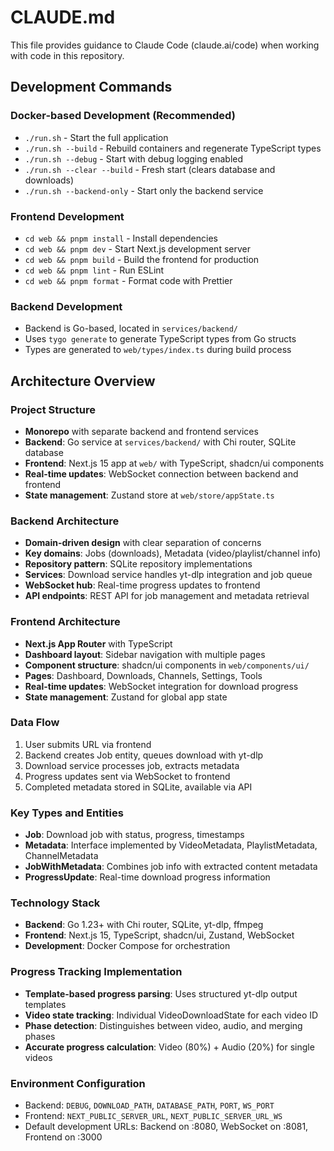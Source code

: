 # CLAUDE.md

This file provides guidance to Claude Code (claude.ai/code) when working with code in this repository.

## Development Commands

### Docker-based Development (Recommended)
- `./run.sh` - Start the full application
- `./run.sh --build` - Rebuild containers and regenerate TypeScript types
- `./run.sh --debug` - Start with debug logging enabled
- `./run.sh --clear --build` - Fresh start (clears database and downloads)
- `./run.sh --backend-only` - Start only the backend service

### Frontend Development
- `cd web && pnpm install` - Install dependencies
- `cd web && pnpm dev` - Start Next.js development server
- `cd web && pnpm build` - Build the frontend for production
- `cd web && pnpm lint` - Run ESLint
- `cd web && pnpm format` - Format code with Prettier

### Backend Development
- Backend is Go-based, located in `services/backend/`
- Uses `tygo generate` to generate TypeScript types from Go structs
- Types are generated to `web/types/index.ts` during build process

## Architecture Overview

### Project Structure
- **Monorepo** with separate backend and frontend services
- **Backend**: Go service at `services/backend/` with Chi router, SQLite database
- **Frontend**: Next.js 15 app at `web/` with TypeScript, shadcn/ui components
- **Real-time updates**: WebSocket connection between backend and frontend
- **State management**: Zustand store at `web/store/appState.ts`

### Backend Architecture
- **Domain-driven design** with clear separation of concerns
- **Key domains**: Jobs (downloads), Metadata (video/playlist/channel info)
- **Repository pattern**: SQLite repository implementations
- **Services**: Download service handles yt-dlp integration and job queue
- **WebSocket hub**: Real-time progress updates to frontend
- **API endpoints**: REST API for job management and metadata retrieval

### Frontend Architecture
- **Next.js App Router** with TypeScript
- **Dashboard layout**: Sidebar navigation with multiple pages
- **Component structure**: shadcn/ui components in `web/components/ui/`
- **Pages**: Dashboard, Downloads, Channels, Settings, Tools
- **Real-time updates**: WebSocket integration for download progress
- **State management**: Zustand for global app state

### Data Flow
1. User submits URL via frontend
2. Backend creates Job entity, queues download with yt-dlp
3. Download service processes job, extracts metadata
4. Progress updates sent via WebSocket to frontend
5. Completed metadata stored in SQLite, available via API

### Key Types and Entities
- **Job**: Download job with status, progress, timestamps
- **Metadata**: Interface implemented by VideoMetadata, PlaylistMetadata, ChannelMetadata
- **JobWithMetadata**: Combines job info with extracted content metadata
- **ProgressUpdate**: Real-time download progress information

### Technology Stack
- **Backend**: Go 1.23+ with Chi router, SQLite, yt-dlp, ffmpeg
- **Frontend**: Next.js 15, TypeScript, shadcn/ui, Zustand, WebSocket
- **Development**: Docker Compose for orchestration

### Progress Tracking Implementation
- **Template-based progress parsing**: Uses structured yt-dlp output templates
- **Video state tracking**: Individual VideoDownloadState for each video ID
- **Phase detection**: Distinguishes between video, audio, and merging phases
- **Accurate progress calculation**: Video (80%) + Audio (20%) for single videos

### Environment Configuration
- Backend: `DEBUG`, `DOWNLOAD_PATH`, `DATABASE_PATH`, `PORT`, `WS_PORT`
- Frontend: `NEXT_PUBLIC_SERVER_URL`, `NEXT_PUBLIC_SERVER_URL_WS`
- Default development URLs: Backend on :8080, WebSocket on :8081, Frontend on :3000
